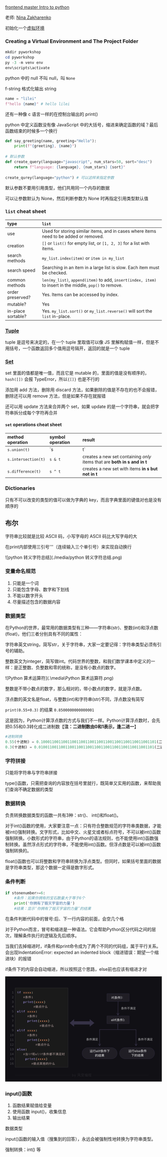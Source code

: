 [frontend master Intro to python](https://frontendmasters.com/workshops/intro-to-python/)

老师: [Nina Zakharenko](https://twitter.com/nnja)

初始化一个[虚拟环境](https://www.learnpython.dev/01-introduction/02-requirements/)

### Creating a Virtual Environment and The Project Folder

```powershell
mkdir pyworkshop
cd pyworkshop
py -3 -m venv env
env\scripts\activate
```



python 中的 null 不叫 null，叫 `None`

f-string 格式化输出 string

```python
name = "lilei"
f"hello {name}" # hello lilei
```

还有一种像 c 语言一样的在控制台输出的 print()

python 中定义函数没有像 JavaScript 中的大括号，缩进来确定函数的域？最后函数结束的时候多一个换行

```python
def say_greeting(name, greeting="Hello"):
    print(f"{greeting}, {name}")
    
# 默认参数
def create_query(language="javascript", num_stars=50, sort="desc")
	return f"language: {language}, {num_stars} {sort}"

create_qurey(language="python") # 可以这样来指定参数
```

默认参数不要用引用类型，他们共用同一个内存的数据

可以让参数默认为 None，然后判断参数为 None 时再指定引用类型默认值

### `list` cheat sheet

| type               | `list`                                                       |
| :----------------- | :----------------------------------------------------------- |
| use                | Used for storing similar items, and in cases where items need to be added or removed. |
| creation           | `[]` or `list()` for empty list, or `[1, 2, 3]` for a list with items. |
| search methods     | `my_list.index(item)` or `item in my_list`                   |
| search speed       | Searching in an item in a large list is slow. Each item must be checked. |
| common methods     | `len(my_list)`, `append(item)` to add, `insert(index, item)` to insert in the middle, `pop()` to remove. |
| order preserved?   | Yes. Items can be accessed by index.                         |
| mutable?           | Yes                                                          |
| in-place sortable? | Yes. `my_list.sort()` or `my_list.reverse()` will sort the `list` in-place. |

### [Tuple](https://www.learnpython.dev/02-introduction-to-python/080-advanced-datatypes/30-tuples/)

tuple 是逗号来决定的，在一个 tuple 里取值可以像 JS 里解构赋值一样，但是不用括号，一个函数返回多个值用逗号隔开，返回的就是一个 tuple

### [Set](https://www.learnpython.dev/02-introduction-to-python/080-advanced-datatypes/50-sets/)

set 里面的值都是唯一值，而且它是 mutable 的，里面的值是没有顺序的， `hash([])` 会报 TypeError，所以`{[]}` 也是不行的

添加用 add 方法，删除用 discard 方法，如果删除的值是不存在的也不会报错，删除还可以用 remove 方法，但是如果不存在就报错

还可以用 update 方法来合并两个 set，如果 update 的是一个字符串，就会把字符串拆分成每个字符再合并

#### `set` operations cheat sheet

| method operation    | symbol operation | result                                                       |
| :------------------ | :--------------- | :----------------------------------------------------------- |
| `s.union(t)`        | `s | t`          | creates a new set with all the items **from both s and t**   |
| `s.intersection(t)` | `s & t`          | creates a new set containing *only* items that are **both in s and in t** |
| `s.difference(t)`   | `s ^ t`          | creates a new set with items **in s but not in t**           |

### Dictionaries

只有不可以改变的类型的值可以做为字典的 key，而且字典里面的键值对也是没有顺序的

## 布尔

字符串比较就是比较 ASCII 码，小写字母的 ASCII 码比大写字母的大



在print内部使用三引号'''（连续输入三个单引号）来实现自动换行

![python 转义字符总结](./media/python 转义字符总结.png)

### 变量命名规范

1. 只能是一个词
2. 只能包含字母、数字和下划线
3. 不能以数字开头
4. 尽量描述包含的数据内容

### 数据类型

在Python的世界，最常用的数据类型有三种——字符串(str)、整数(int)和浮点数(float)，他们三者分别具有不同的属性：

字符串英文string，简写str，关于字符串，大家一定要记得：字符串类型必须有引号的辅助。

整数英文为integer，简写做int。代码世界的整数，和我们数学课本中定义的一样：是正整数、负整数和零的统称，是没有小数点的数字。

![Python 算术运算符](.\media\Python 算术运算符.png)

整数是不带小数点的数字，那么相对的，带小数点的数字，就是浮点数。

浮点数的英文名是float，与整数(int)和字符串(str)不同，浮点数没有简写

`print(0.55+0.3)` 的结果 `0.8500000000000001` 

这是因为，Python计算浮点数的方式与我们不一样。Python计算浮点数时，会先把0.55和0.3转化成二进制数【**注：二进制数由0和1表示，逢二进一**】

```python
#进制转换
0.55(十进制) = 0.1000110011001100110011001100110011001100110011001101(二进制)
0.3(十进制) = 0.0100110011001100110011001100110011001100110011001101(二进制)
```

### 字符拼接

只能将字符串与字符串拼接

type()函数，只需把查询的内容放在括号里就行，既简单又实用的函数，来帮助我们查询不确定数据的类型

### 数据转换

负责转换数据类型的函数一共有3种：str()、 int()和float()。

对于int()函数的使用，大家要注意一点：只有符合整数规范的字符串类数据，才能被int()强制转换。文字形式，比如中文、火星文或者标点符号，不可以被int()函数强制转换。小数形式的字符串，由于Python的语法规则，也不能使用int()函数强制转换。虽然浮点形式的字符串，不能使用int()函数。但浮点数是可以被int()函数强制转换的。

float()函数也可以将整数和字符串转换为浮点类型。但同时，如果括号里面的数据是字符串类型，那这个数据一定得是数字形式。

### 条件判断

```python
if stonenumber>=6:
    #条件：如果你拥有的宝石数量大于等于6个
    print('你拥有了毁灭宇宙的力量')
    #结果：显示‘你拥有了毁灭宇宙的力量’的结果
```

在条件判断代码中的冒号:后、下一行内容的前面，会空几个格

对于Python而言，冒号和缩进是一种语法。它会帮助Python区分代码之间的层次，理解条件执行的逻辑及先后顺序。

当我们去掉缩进时，if条件和print命令成为了两个不同的代码组，属于平行关系。会出现IndentationError: expected an indented block（缩进错误：期望一个缩进块）的报错

if条件下的内容会自动缩进，所以按照这个思路，else前也应该有缩进才对

![if-elif-else](.\media\if-elif-else.png)

### input()函数

1. 函数结果赋值给变量
2. 使用函数 input()，收集信息
3. 输出结果

数据类型

input()函数的输入值（搜集到的回答），永远会被强制性地转换为字符串类型。

强制转换：int() 等

